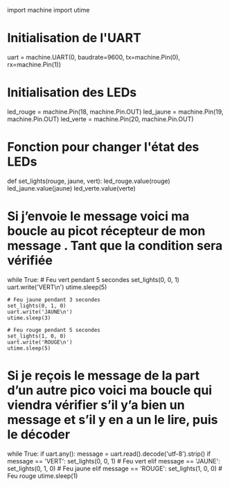 import machine
import utime

# Initialisation de l'UART
uart = machine.UART(0, baudrate=9600, tx=machine.Pin(0), rx=machine.Pin(1))

# Initialisation des LEDs
led_rouge = machine.Pin(18, machine.Pin.OUT)
led_jaune = machine.Pin(19, machine.Pin.OUT)
led_verte = machine.Pin(20, machine.Pin.OUT)

# Fonction pour changer l'état des LEDs
def set_lights(rouge, jaune, vert):
    led_rouge.value(rouge)
    led_jaune.value(jaune)
    led_verte.value(verte)

# Si j’envoie le message voici ma boucle au picot récepteur de mon message . Tant que la condition sera vérifiée 

while True:
    # Feu vert pendant 5 secondes
    set_lights(0, 0, 1)
    uart.write('VERT\n')
    utime.sleep(5)

    # Feu jaune pendant 3 secondes
    set_lights(0, 1, 0)
    uart.write('JAUNE\n')
    utime.sleep(3)
    
    # Feu rouge pendant 5 secondes
    set_lights(1, 0, 0)
    uart.write('ROUGE\n')
    utime.sleep(5)

# Si je reçois le message de la part d’un autre pico voici ma boucle qui viendra vérifier s’il y’a bien un message et s’il y en a un le lire, puis le décoder 

while True:
    if uart.any():
        message = uart.read().decode('utf-8').strip()
        if message == 'VERT':
            set_lights(0, 0, 1)  # Feu vert
        elif message == 'JAUNE':
            set_lights(0, 1, 0)  # Feu jaune
        elif message == 'ROUGE':
            set_lights(1, 0, 0)  # Feu rouge
    utime.sleep(1)

